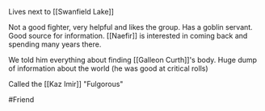 Lives next to [[Swanfield Lake]]

Not a good fighter, very helpful and likes the group.  Has a goblin servant.  Good source for information.  [[Naefir]] is interested in coming back and spending many years there.

We told him everything about finding [[Galleon Curth]]'s body.  Huge dump of information about the world (he was good at critical rolls)

Called the [[Kaz Imir]]  "Fulgorous"

#Friend